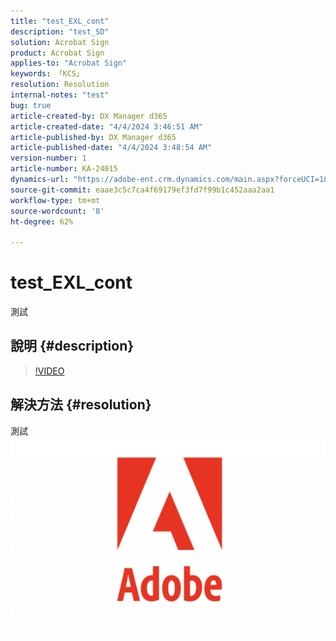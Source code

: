 ```yaml
---
title: "test_EXL_cont"
description: "test_SD"
solution: Acrobat Sign
product: Acrobat Sign
applies-to: "Acrobat Sign"
keywords: 「KCS」
resolution: Resolution
internal-notes: "test"
bug: true
article-created-by: DX Manager d365
article-created-date: "4/4/2024 3:46:51 AM"
article-published-by: DX Manager d365
article-published-date: "4/4/2024 3:48:54 AM"
version-number: 1
article-number: KA-24015
dynamics-url: "https://adobe-ent.crm.dynamics.com/main.aspx?forceUCI=1&pagetype=entityrecord&etn=knowledgearticle&id=671305f7-35f2-ee11-904c-6045bd006c82"
source-git-commit: eaae3c5c7ca4f69179ef3fd7f99b1c452aaa2aa1
workflow-type: tm+mt
source-wordcount: '8'
ht-degree: 62%

---
```


# test_EXL_cont


測試

## 說明 {#description}



>[!VIDEO](https://video.tv.adobe.com/v/18696?quality=9&amp;learn=on)




## 解決方法 {#resolution}


測試![](assets/b931d32a-36f2-ee11-904c-6045bd006c82.png)
